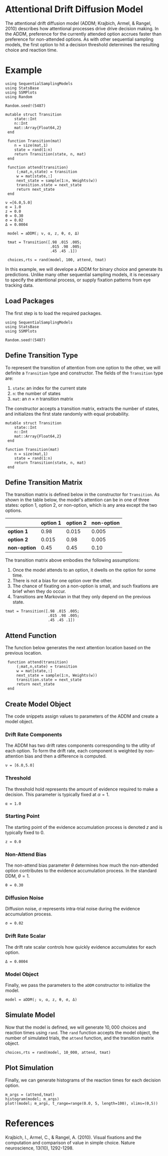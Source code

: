 # Attentional Drift Diffusion Model 

The attentional drift diffusion model (ADDM; Krajbich, Armel, & Rangel, 2010) describes how attentional processes drive drive decision making. In the ADDM, preference for the currently attended option accrues faster than preference for non-attended options. As with other sequential sampling models, the first option to hit a decision threshold determines the resulting choice and reaction time.

# Example

```@setup aDDM
using SequentialSamplingModels
using StatsBase
using SSMPlots
using Random

Random.seed!(5487)

mutable struct Transition
    state::Int 
    n::Int
    mat::Array{Float64,2} 
 end

 function Transition(mat)
    n = size(mat,1)
    state = rand(1:n)
    return Transition(state, n, mat)
 end
 
 function attend(transition)
     (;mat,n,state) = transition
     w = mat[state,:]
     next_state = sample(1:n, Weights(w))
     transition.state = next_state
     return next_state
 end

ν =[6.0,5.0]
α = 1.0
z = 0.0
θ = 0.30
σ = 0.02
Δ = 0.0004  

 model = aDDM(; ν, α, z, θ, σ, Δ)
 
 tmat = Transition([.98 .015 .005;
                    .015 .98 .005;
                    .45 .45 .1])

 choices,rts = rand(model, 100, attend, tmat)
```

In this example, we will develope a ADDM for binary choice and generate its predictions. Unlike many other sequential sampling models, it is necessary to specify the attentional process, or supply fixation patterns from eye tracking data. 
## Load Packages
The first step is to load the required packages.

```@example aDDM
using SequentialSamplingModels
using StatsBase
using SSMPlots

Random.seed!(5487)
```

## Define Transition Type 

To represent the transition of attention from one option to the other, we will definite a `Transition` type and constructor. The fields of the `Transition` type are:

1. `state`: an index for the current state
2. `n`: the number of states
3. `mat`: an $n\times n$ transition matrix

The constructor accepts a transition matrix, extracts the number of states, and initializes the first state randomly with equal probability.

```@example aDDM 
mutable struct Transition
    state::Int 
    n::Int
    mat::Array{Float64,2} 
 end

function Transition(mat)
    n = size(mat,1)
    state = rand(1:n)
    return Transition(state, n, mat)
 end
```


## Define Transition Matrix 

The transition matrix is defined below in the constructor for `Transition`. As shown in the table below, the model's attention can be in one of three states: option 1, option 2, or non-option, which is any area except the two options. 

|             	| option 1  	| option 2 	| non-option  	|
|-------------	|-----------	|----------	|-------------	|
| **option 1**   	| 0.98      	| 0.015    	| 0.005       	|
| **option 2**    	| 0.015     	| 0.98     	| 0.005       	|
| **non-option**  	| 0.45      	| 0.45     	| 0.10         	|


The transition matrix above embodies the following assumptions:

1. Once the model attends to an option, it dwells on the option for some time.
2. There is not a bias for one option over the other.
3. The chance of fixating on a non-option is small, and such fixations are brief when they do occur.
4. Transitions are Markovian in that they only depend on the previous state.



 ```@example aDDM 
tmat = Transition([.98 .015 .005;
                    .015 .98 .005;
                    .45 .45 .1])
```

## Attend Function 

The function below generates the next attention location based on the previous location. 

```@example aDDM 
 function attend(transition)
     (;mat,n,state) = transition
     w = mat[state,:]
     next_state = sample(1:n, Weights(w))
     transition.state = next_state
     return next_state
 end
```
## Create Model Object
The code snippets assign values to parameters of the ADDM and create a model object.

### Drift Rate Components
The ADDM has two drift rates components corresponding to the utlity of each option. To form the drift rate, each component is weighted by non-attention bias and then a difference is computed.
```@example aDDM 
ν = [6.0,5.0]
```
### Threshold
The threshold hold represents the amount of evidence required to make a decision. This parameter is typically fixed at $\alpha = 1$.
```@example aDDM 
α = 1.0
```
### Starting Point
The starting point of the evidence accumulation process is denoted $z$ and is typically fixed to $0$.
```@example aDDM 
z = 0.0
```
### Non-Attend Bias
The non-attend bias parameter $\theta$ determines how much the non-attended option contributes to the 
evidence accumulation process. In the standard DDM, $\theta=1$. 
```@example aDDM 
θ = 0.30
```
### Diffusion Noise
Diffusion noise, $\sigma$ represents intra-trial noise during the evidence accumulation process.
```@example aDDM 
σ = 0.02
```
### Drift Rate Scalar
The drift rate scalar controls how quickly evidence accumulates for each option. 
```@example aDDM 
Δ = 0.0004 
```
### Model Object
Finally, we pass the parameters to the `aDDM` constructor to initialize the model.
 ```@example aDDM 
 model = aDDM(; ν, α, z, θ, σ, Δ)
```
## Simulate Model

Now that the model is defined, we will generate $10,000$ choices and reaction times using `rand`. The `rand` function accepts the model object, the number of simulated trials, the `attend` function, and the transition matrix object. 

 ```@example aDDM 
 choices,rts = rand(model, 10_000, attend, tmat)
```
## Plot Simulation
Finally, we can generate histograms of the reaction times for each decision option. 
 ```@example aDDM 
m_args = (attend,tmat)
histogram(model; m_args)
plot!(model; m_args, t_range=range(0.0, 5, length=100), xlims=(0,5))
```
# References

Krajbich, I., Armel, C., & Rangel, A. (2010). Visual fixations and the computation and comparison of value in simple choice. Nature neuroscience, 13(10), 1292-1298.